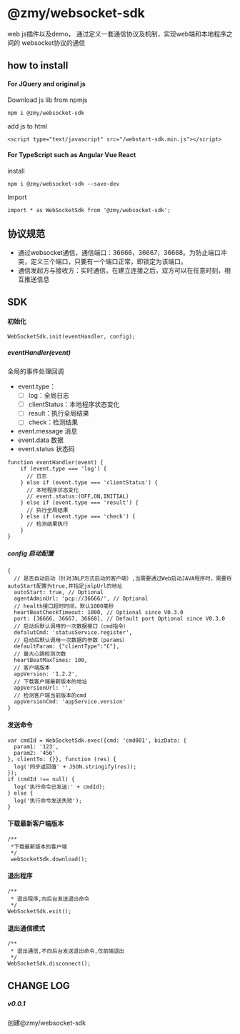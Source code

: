 # @zmy/websocket-sdk

web js插件以及demo， 通过定义一套通信协议及机制，实现web端和本地程序之间的 websocket协议的通信

## how to install

#### For JQuery and original js

Download js lib from npmjs

```
npm i @zmy/websocket-sdk
```

add js to html


```
<script type="text/javascript" src="/webstart-sdk.min.js"></script>
```

#### For TypeScript such as Angular Vue React

install

```
npm i @zmy/websocket-sdk --save-dev
```

Import

```
import * as WebSocketSdk from '@zmy/websocket-sdk';
```

## 协议规范
- 通过websocket通信，通信端口：36666，36667，36668。为防止端口冲突，定义三个端口，只要有一个端口正常，即锁定为该端口。
- 通信发起方与接收方：实时通信，在建立连接之后，双方可以在任意时刻，相互推送信息

 
## SDK

#### 初始化

```
WebSocketSdk.init(eventHandler, config);
```

##### eventHandler(event)

全局的事件处理回调

- event.type：
    - [ ] log：全局日志
    - [ ] clientStatus：本地程序状态变化
    - [ ] result：执行全局结果
    - [ ] check：检测结果
- event.message 消息
- event.data 数据
- event.status 状态码

```
function eventHandler(event) {
    if (event.type === 'log') {
      // 日志
    } else if (event.type === 'clientStatus') {
      // 本地程序状态变化
      // event.status:(OFF,ON,INITIAL)
    } else if (event.type === 'result') {
      // 执行全局结果
    } else if (event.type === 'check') {
      // 检测结果执行
    }
}
```
<!--else if (event.type === 'push') {-->
<!--    // 客户端主动推送-->
<!--}   -->
##### config 启动配置

```
{
  // 是否自动启动（针对JNLP方式启动的客户端）,当需要通过Web启动JAVA程序时，需要将autoStart配置为true,并指定jnlpUrl的地址
  autoStart: true, // Optional
  agentAdminUrl: 'pcp://36666/', // Optional
  // health接口超时时间，默认1000毫秒
  heartBeatCheckTimeout: 1000, // Optional since V0.3.0
  port: [36666, 36667, 36668], // Default port Optional since V0.3.0
  // 启动后默认调用的一次数据接口（cmd指令）
  defalutCmd: 'statusService.register',
  // 启动后默认调用一次数据的参数（params）
  defaultParam: {"clientType":"C"},
  // 最大心跳检测次数
  heartBeatMaxTimes: 100,
  // 客户端版本
  appVersion: '1.2.2',
  // 下载客户端最新版本的地址
  appVersionUrl: '',
  // 检测客户端当前版本的cmd
  appVersionCmd: 'appService.version'
}
```

#### 发送命令

```
var cmdId = WebSocketSdk.exec({cmd: 'cmd001', bizData: {
  param1: '123',
  param2: '456'
}, clientTo: {}}, function (res) {
  log('同步返回值' + JSON.stringify(res));
});
if (cmdId !== null) {
  log('执行命令已发送:' + cmdId);
} else {
  log('执行命令发送失败');
}
```

#### 下载最新客户端版本
```
/**
 *下载最新版本的客户端
 */
 webSocketSdk.download();
 ```

#### 退出程序
```
/**
 * 退出程序,向后台发送退出命令
 */
WebSocketSdk.exit();
```

#### 退出通信模式

```
/**
 * 退出通信,不向后台发送退出命令,仅前端退出
 */
WebSocketSdk.disconnect();
```

## CHANGE LOG

##### v0.0.1
创建@zmy/websocket-sdk











